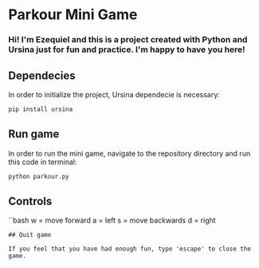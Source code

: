 # Parkour Mini Game

### Hi! I'm Ezequiel and this is a project created with Python and Ursina just for fun and practice. I'm happy to have you here!

## Dependecies
In order to initialize the project, Ursina dependecie is necessary:

```bash
pip install ursina
```

## Run game
In order to run the mini game, navigate to the repository directory and run this code in terminal:
```bash
python parkour.py
```
## Controls
``bash
w = move forward
a = left
s = move backwards
d = right
```
## Quit game

If you feel that you have had enough fun, type 'escape' to close the game. 

